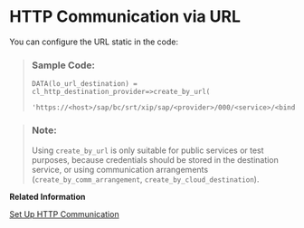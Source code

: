 <!-- loiod30fe6a295c74d8cb2fa2e641fbde495 -->

# HTTP Communication via URL

You can configure the URL static in the code:

> ### Sample Code:  
> ```abap
> DATA(lo_url_destination) = cl_http_destination_provider=>create_by_url(
>                                                 'https://<host>/sap/bc/srt/xip/sap/<provider>/000/<service>/<binding>').
> 
> ```

> ### Note:  
> Using `create_by_url` is only suitable for public services or test purposes, because credentials should be stored in the destination service, or using communication arrangements \(`create_by_comm_arrangement`, `create_by_cloud_destination`\).

**Related Information**  


[Set Up HTTP Communication](set-up-http-communication-3884bc3.md "To set up HTTP communication, use the corresponding communication management apps.")

